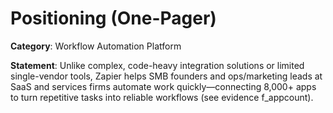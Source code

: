 # Positioning (One-Pager)

**Category**: Workflow Automation Platform

**Statement**: Unlike complex, code-heavy integration solutions or limited single-vendor tools, Zapier helps SMB founders and ops/marketing leads at SaaS and services firms automate work quickly—connecting 8,000+ apps to turn repetitive tasks into reliable workflows (see evidence f_appcount).
